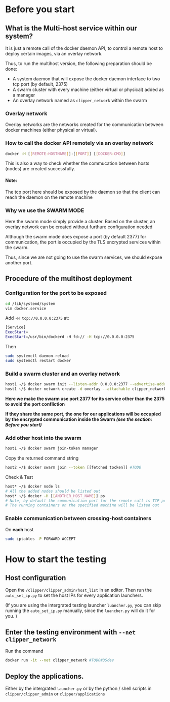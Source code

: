 # Before you start

## What is the Multi-host service within our system? 

It is just a remote call of the docker daemon API, to control a remote host to deploy certain images, via an overlay network. 

Thus, to run the multihost version, the following preparation should be done: 
* A system daemon that will expose the docker daemon interface to two tcp port (by default, 2375) 
* A swarm cluster with every machine (either virtual or physical) added as a manager
* An overlay network named as `clipper_network` within the swarm


### Overlay network

Overlay networks are the networks created for the communication between docker machines (either physical or virtual). 

### How to call the docker API remotely via an overlay network

```sh
docker -H [[REMOTE-HOSTNAME]]:[[PORT]] [[DOCKER-CMD]]
```
This is also a way to check whether the commucation between hosts (nodes) are created successfully. 

#### Note: 
The tcp port here should be exposed by the daemon so that the client can reach the daemon on the remote machine

### Why we use the SWARM MODE

Here the swarm mode simply provide a cluster. Based on the cluster, an overlay network can be created without furthure configuration needed

Although the swarm mode does expose a port (by default 2377) for communication, the port is occupied by the TLS encrypted services within the swarm. 

Thus, since we are not going to use the swarm services, we should expose another port. 

## Procedure of the multihost deployment

### Configuration for the port to be exposed

```sh
cd /lib/systemd/system
vim docker.service
```
Add `-H tcp://0.0.0.0:2375` at: 

```sh
[Service]
ExecStart=
ExecStart=/usr/bin/dockerd -H fd:// -H tcp://0.0.0.0:2375
```

Then

```sh
sudo systemctl daemon-reload
sudo systemctl restart docker
```

### Build a swarm cluster and an overlay network

```sh
host1 ~/$ docker swarm init --listen-addr 0.0.0.0:2377 --advertise-addr [[HOST_IP]]:2377
host1 ~/$ docker network create -d overlay --attachable clipper_network
```
**Here we make the swarm use port 2377 for its service other than the 2375 to avoid the port confliction**

**If they share the same port, the one for our applications will be occupied by the encrypted communication inside the Swarm _(see the section: Before you start)_**

### Add other host into the swarm

```sh
host1 ~/$ docker swarm join-token manager
```
Copy the returned command string
```sh
host2 ~/$ docker swarm join --token [[fetched tocken]] #TODO
```

Check & Test

```sh
host* ~/$ docker node ls
# All the added nodes should be listed out
host* ~/$ docker -H [[ANOTHER_HOST_NAME]] ps
# Note, by default the communication port for the remote call is TCP port 2375
# The running containers on the specified machine will be listed out
```

### Enable communication between crossing-host containers

On **each** host
```sh
sudo iptables -P FORWARD ACCEPT
```

# How to start the testing

## Host configuration

Open the `/clipper/clipper_admin/host_list` in an editor. 
Then run the `auto_set_ip.py` to set the host IPs for every application launchers. 

(If you are using the intergrated testing launcher `luancher.py`, you can skip running the `auto_set_ip.py` manually, since the 
`luancher.py` will do it for you. )

## Enter the testing environment with `--net clipper_network`

Run the command 
```sh
docker run -it --net clipper_network #TODO#35dev
```

## Deploy the applications. 

Either by the intergrated `launcher.py` or by the python / shell scripts in `clipper/clipper_admin` or `clipper/applications`

